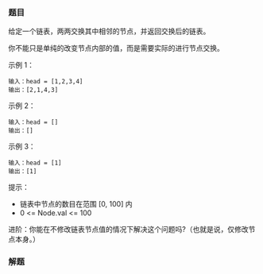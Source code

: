 ### 题目
给定一个链表，两两交换其中相邻的节点，并返回交换后的链表。

你不能只是单纯的改变节点内部的值，而是需要实际的进行节点交换。

示例 1：
```
输入：head = [1,2,3,4]
输出：[2,1,4,3]
```

示例 2：
```
输入：head = []
输出：[]
```

示例 3：
```
输入：head = [1]
输出：[1]
```

提示：
- 链表中节点的数目在范围 [0, 100] 内
- 0 <= Node.val <= 100

进阶：你能在不修改链表节点值的情况下解决这个问题吗?（也就是说，仅修改节点本身。）

### 解题
